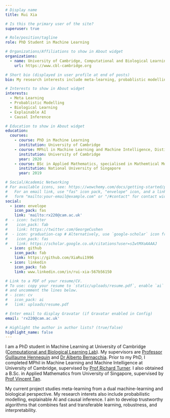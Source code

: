 ```yaml
---
# Display name
title: Rui Xia

# Is this the primary user of the site?
superuser: true

# Role/position/tagline
role: PhD Student in Machine Learning

# Organizations/Affiliations to show in About widget
organizations:
  - name: University of Cambridge, Computational and Biological Learning Lab
    url: https://www.cbl-cambridge.org

# Short bio (displayed in user profile at end of posts)
bio: My research interests include meta-learning, probablistic modelling, neuroscience, explainable AI and causal inference.

# Interests to show in About widget
interests:
  - Meta Learning
  - Probablistic Modelling
  - Biological Learning
  - Explainable AI
  - Causal Inference

# Education to show in About widget
education:
  courses:
    - course: PhD in Machine Learning
      institution: University of Cambridge
    - course: MPhil in Machine Learning and Machine Intelligence, Distinction
      institution: University of Cambridge
      year: 2020
    - course: BSc in Applied Mathematics, specialised in Mathemtical Modelling and Data Analysis
      institution: National University of Singapore
      year: 2019

# Social/Academic Networking
# For available icons, see: https://wowchemy.com/docs/getting-started/page-builder/#icons
#   For an email link, use "fas" icon pack, "envelope" icon, and a link in the
#   form "mailto:your-email@example.com" or "/#contact" for contact widget.
social:
  - icon: envelope
    icon_pack: fas
    link: 'mailto:rx220@cam.ac.uk'
#  - icon: twitter
#    icon_pack: fab
#    link: https://twitter.com/GeorgeCushen
#  - icon: graduation-cap # Alternatively, use `google-scholar` icon from `ai` icon pack
#    icon_pack: fas
#    link: https://scholar.google.co.uk/citations?user=sIwtMXoAAAAJ
  - icon: github
    icon_pack: fab
    link: https://github.com/XiaRui1996
  - icon: linkedin
    icon_pack: fab
    link: www.linkedin.com/in/rui-xia-567b56150

# Link to a PDF of your resume/CV.
# To use: copy your resume to `static/uploads/resume.pdf`, enable `ai` icons in `params.toml`,
# and uncomment the lines below.
# - icon: cv
#   icon_pack: ai
#   link: uploads/resume.pdf

# Enter email to display Gravatar (if Gravatar enabled in Config)
email: 'rx220@cam.ac.uk'

# Highlight the author in author lists? (true/false)
highlight_name: false
---
```


I am a PhD student in Machine Learning at University of Cambridge ([Computational and Biological Learning Lab](https://www.cbl-cambridge.org)).  My supervisors are [Professor Guillaume Hennequin](https://www.cbl-cambridge.org/people/gjeh2) and [Dr Alberto Bernacchia](https://scholar.google.com/citations?user=n48pFqcAAAAJ&hl=en). Prior to my PhD, I completed MPhil in Machine Learning and Machine Intelligence at University of Cambridge, supervised by [Prof Richard Turner](http://cbl.eng.cam.ac.uk/Public/Turner/WebHome). I also obtained a B.Sc. in Applied Mathematics from University of Singapore, supervised by [Prof Vincent Tan](https://vyftan.github.io/research.html).

My current project studies meta-learning from a dual machine-learning and biological perspective. My research interets also include probabilistic modelling, explainable AI and causal inference. I aim to develop trustworthy algorithms that combines fast and transferable learning, robustness, and interpretability. 

<!---
 {{< icon name="download" pack="fas" >}} Download my {{< staticref "uploads/demo_resume.pdf" "newtab" >}}resumé{{< /staticref >}}.
-->
